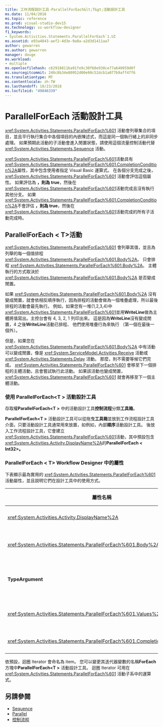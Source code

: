 ```yaml
---
title: 工作流程設計工具-ParallelForEach&lt;T&gt;活動設計工具
ms.date: 11/04/2016
ms.topic: reference
ms.prod: visual-studio-dev15
ms.technology: vs-workflow-designer
f1_keywords:
- System.Activities.Statements.ParallelForEach`1.UI
ms.assetid: e93a4843-aef2-4d3e-9a0a-a2d3d1411aa7
author: gewarren
ms.author: gewarren
manager: douge
ms.workload:
- multiple
ms.openlocfilehash: c62918811ba91fe9c30f60e930ce77a640959d0f
ms.sourcegitcommit: 240c8b34e80952d00e90c52dcb1a077b9aff47f6
ms.translationtype: MT
ms.contentlocale: zh-TW
ms.lasthandoff: 10/23/2018
ms.locfileid: "49846339"
---
```

# <a name="parallelforeach-activity-designer"></a>ParallelForEach 活動設計工具

<xref:System.Activities.Statements.ParallelForEach%601> 活動會列舉集合的項目，並且平行執行集合中各個項目的內嵌陳述式，而這是同一個執行緒上的非同步處理。 如果預期此活動的子活動會進入閒置狀態，請使用這個流量控制活動代替 <xref:System.Activities.Statements.Sequence> 活動。

<xref:System.Activities.Statements.ParallelForEach%601>活動具有<xref:System.Activities.Statements.ParallelForEach%601.CompletionCondition%2A>屬性，其中包含使用者指定 Visual Basic 運算式。 在各個分支完成之後，<xref:System.Activities.Statements.ParallelForEach%601> 活動會評估這個屬性。 如果評估為 **，則為 true**，然後在<xref:System.Activities.Statements.ParallelForEach%601>活動完成且沒有執行其他分支。 如果<xref:System.Activities.Statements.ParallelForEach%601.CompletionCondition%2A>不會評估 **，則為 true**，然後在<xref:System.Activities.Statements.ParallelForEach%601>活動完成的所有子活動完成時。

## <a name="the-parallelforeacht-activity"></a>ParallelForEach < T\>活動

<xref:System.Activities.Statements.ParallelForEach%601> 會列舉其值，並且為列舉的每一個值排程 <xref:System.Activities.Statements.ParallelForEach%601.Body%2A>。 只會排程 <xref:System.Activities.Statements.ParallelForEach%601.Body%2A>。 主體執行的方式取決於 <xref:System.Activities.Statements.ParallelForEach%601.Body%2A> 是否變成閒置。

如果 <xref:System.Activities.Statements.ParallelForEach%601.Body%2A> 沒有變成閒置，就會依相反順序執行，因為排程的活動會做為一個堆疊處理，所以最後排程的活動會最先執行。 例如，如果您有一堆{1,2,3,4}中<xref:System.Activities.Statements.ParallelForEach%601>並用**WriteLine**做為主體將值寫出。主控台會有 4, 3, 2, 1 列印出來。 這是因為**WriteLine**沒有變成閒置，4 之後**WriteLine**活動已排程、 他們使用堆疊行為來執行 （第一個在最後一個外）。

但是，如果您在 <xref:System.Activities.Statements.ParallelForEach%601.Body%2A> 中有活動可以變成閒置，像是 <xref:System.ServiceModel.Activities.Receive> 活動或 <xref:System.Activities.Statements.Delay> 活動。 那麼，則不需要等候它們完成。 <xref:System.Activities.Statements.ParallelForEach%601> 會移至下一個排程的主體活動，且會嘗試執行此活動。 如果該活動也變成閒置，<xref:System.Activities.Statements.ParallelForEach%601> 就會再移至下一個主體活動。

### <a name="using-the-parallelforeacht-activity-designer"></a>使用 ParallelForEach\<T > 活動設計工具

存取權**ParallelForEach\<T >** 中的活動設計工具**控制流程**分類**工具箱**。

**ParallelForEach\<T >** 活動設計工具可以從拖曳**工具箱**並放到工作流程設計工具介面，只要活動設計工具通常用來放置，如例如，內部**順序**活動設計工具。 後放入工作流程設計工具，它會建立<xref:System.Activities.Statements.ParallelForEach%601>活動，其中預設包含<xref:System.Activities.Activity.DisplayName%2A>的**ParallelForEach < Int32\>。**

### <a name="parallelforeacht-properties-in-the-workflow-designer"></a>ParallelForEach < T\> Workflow Designer 中的屬性

下表顯示最為實用的 <xref:System.Activities.Statements.ParallelForEach%601> 活動屬性，並且說明它們在設計工具中的使用方式。

|屬性名稱|必要項|使用方式|
|-|--------------|-|
|<xref:System.Activities.Activity.DisplayName%2A>|False|指定活動設計工具在標頭中的易記顯示名稱。 預設值是**ParallelForEach\<Int32 >**。 值可以在中選擇性地編輯**屬性**方格或直接在活動設計工具標頭。|
|<xref:System.Activities.Statements.ParallelForEach%601.Body%2A>|False|集合中每個項目要執行的活動。 若要新增<xref:System.Activities.Statements.ParallelForEach%601.Body%2A>活動，請從工具箱拖曳到**主體**方塊**ParallelForEach\<T >** 活動設計工具提示文字 「 置放活動 」 與。|
|**TypeArgument**|True|中的項目型別<xref:System.Activities.Statements.ParallelForEach%601.Values%2A>一般參數所指定的集合*T*。根據預設， **TypeArgument**設為**Int32**。 若要變更中的型別 T **ParallelForEach < T\>** 活動設計工具，變更的值**TypeArgument**屬性方格中的下拉式方塊。|
|<xref:System.Activities.Statements.ParallelForEach%601.Values%2A>|True|要重複項目的集合。 若要設定<xref:System.Activities.Statements.ParallelForEach%601.Values%2A>，輸入在 Visual Basic 運算式**值**方塊**ForEach < T\>** 活動設計工具提示文字 「 輸入 VB 運算式 」 的方塊中，或在**值** 方塊**屬性**視窗。|
|<xref:System.Activities.Statements.ParallelForEach%601.CompletionCondition%2A>||在每個反覆運算完成之後評估。 如果評估為 true，則會取消已排程的擱置中反覆運算。 如果並未設定此屬性，則會執行所有已排程的陳述式，直到完成為止。|

依預設，迴圈 Iterator 會命名為 item。 您可以變更其迭代器變數的名稱**ForEach**方塊中**ParallelForEach\<T >** 活動設計工具。 迴圈 Iterator 可用在 <xref:System.Activities.Statements.ParallelForEach%601> 活動子系中的運算式。

## <a name="see-also"></a>另請參閱

- [Sequence](../workflow-designer/sequence-activity-designer.md)
- [Parallel](../workflow-designer/parallel-activity-designer.md)
- [控制流程](../workflow-designer/control-flow-activity-designers.md)